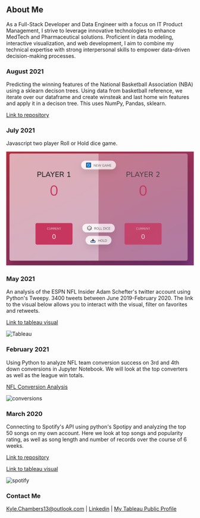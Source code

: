 ## About Me
As a Full-Stack Developer and Data Engineer with a focus on IT Product Management, I strive to leverage innovative technologies to enhance MedTech and Pharmaceutical solutions. Proficient in data modeling, interactive visualization, and web development, I aim to combine my technical expertise with strong interpersonal skills to empower data-driven decision-making processes.

### August 2021
Predicting the winning features of the National Basketball Association (NBA) using a sklearn decison trees. Using data from basketball reference, we iterate over our dataframe and create winsteak and last home win features and apply it in a decison tree. This uses NumPy, Pandas, sklearn.

[Link to repository](https://github.com/KyleMChambers/NbaPredict/blob/main/nba_predict.py)


### July 2021
Javascript two player Roll or Hold dice game.

![rollorhold](https://raw.githubusercontent.com/KyleMChambers/RollOrHold/main/rollorhold.PNG)

### May 2021
An analysis of the ESPN NFL Insider Adam Schefter's twitter account using Python's Tweepy. 3400 tweets between June 2019-February 2020. The link to the visual below allows you to interact with the visual, filter on favorites and retweets.

[Link to tableau visual](https://public.tableau.com/app/profile/kyle.chambers/viz/AdamSchefterTweets/Dashboard1)

![Tableau](https://user-images.githubusercontent.com/47094499/75715926-3f027280-5c9c-11ea-9133-5c292a5d9a84.png)

### February 2021
Using Python to analyze NFL team conversion success on 3rd and 4th down conversions in Jupyter Notebook. We will look at the top converters as well as the league win totals.

[NFL Conversion Analysis](https://github.com/MyFriendKMC/Conversions/blob/master/NFL_conversions.ipynb)

![conversions](https://user-images.githubusercontent.com/47094499/130855080-bae44f62-659d-445a-9cfb-6d4ddc254dab.png)


### March 2020
Connecting to Spotify's API using python's Spotipy and analyzing the top 50 songs on my own account. Here we look at top songs and popularity rating, as well as song length and  number of records over the course of 6 weeks.

[Link to repository](https://github.com/myfriendkmc/spotify) 

[Link to tableau visual](https://public.tableau.com/app/profile/kyle.chambers/viz/MyTopSpotifyArtists/MyTopSpotifyArtists)

![spotify](https://user-images.githubusercontent.com/47094499/130851007-70f50465-9b4e-48f1-b921-1b552e9787eb.png)


### Contact Me
[Kyle.Chambers13@outlook.com](mailto:kyle.chambers13@outlook.com) |
[Linkedin](https://www.linkedin.com/in/kylemchambers/) |
[My Tableau Public Profile](https://public.tableau.com/profile/kyle.chambers)
